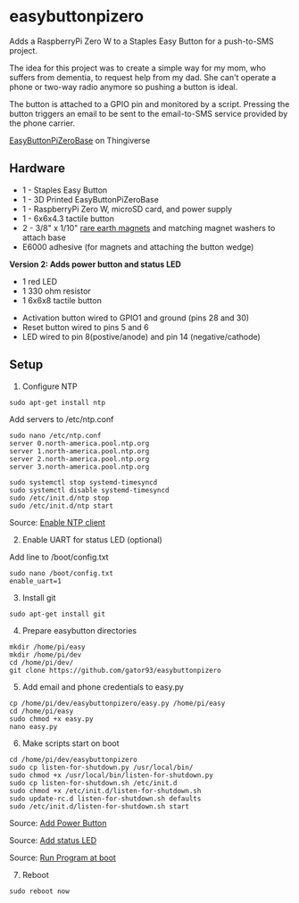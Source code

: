 # easybuttonpizero

Adds a RaspberryPi Zero W to a Staples Easy Button for a push-to-SMS project.

The idea for this project was to create a simple way for my mom, who suffers from dementia, to request help from my dad. She can't operate a phone or two-way radio anymore so pushing a button is ideal.

The button is attached to a GPIO pin and monitored by a script. Pressing the button triggers an email to be sent to the email-to-SMS service provided by the phone carrier.

[EasyButtonPiZeroBase](https://www.thingiverse.com/thing:3815784) on Thingiverse


## Hardware
* 1 - Staples Easy Button
* 1 - 3D Printed EasyButtonPiZeroBase
* 1 - RaspberryPi Zero W, microSD card, and power supply
* 1 - 6x6x4.3 tactile button
* 2 - 3/8" x 1/10" [rare earth magnets](https://www.rockler.com/rare-earth-magnets-magnets?gclid=CjwKCAjw7uPqBRBlEiwAYDsr113YIHM8D4hktJRxECwKZXEZRNt4ctl47OzL8jG72H5bVa0vkqjzuxoC0qcQAvD_BwE) and matching magnet washers to attach base
* E6000 adhesive (for magnets and attaching the button wedge)

**Version 2: Adds power button and status LED**

* 1 red LED
* 1 330 ohm resistor
* 1 6x6x8 tactile button

- Activation button wired to GPIO1 and ground (pins 28 and 30)
- Reset button wired to pins 5 and 6
- LED wired to pin 8(postive/anode) and pin 14 (negative/cathode)


## Setup

1) Configure NTP 

```
sudo apt-get install ntp
```
Add servers to /etc/ntp.conf
```
sudo nano /etc/ntp.conf
server 0.north-america.pool.ntp.org
server 1.north-america.pool.ntp.org
server 2.north-america.pool.ntp.org
server 3.north-america.pool.ntp.org

sudo systemctl stop systemd-timesyncd
sudo systemctl disable systemd-timesyncd
sudo /etc/init.d/ntp stop
sudo /etc/init.d/ntp start
```
Source: [Enable NTP client](http://raspberrypi.tomasgreno.cz/ntp-client-and-server.html)

2) Enable UART for status LED (optional)

Add line to /boot/config.txt
```
sudo nano /boot/config.txt
enable_uart=1
```
3) Install git
```
sudo apt-get install git
```

4) Prepare easybutton directories
```
mkdir /home/pi/easy
mkdir /home/pi/dev
cd /home/pi/dev/
git clone https://github.com/gator93/easybuttonpizero
```

5) Add email and phone credentials to easy.py
```
cp /home/pi/dev/easybuttonpizero/easy.py /home/pi/easy
cd /home/pi/easy
sudo chmod +x easy.py
nano easy.py
```

6) Make scripts start on boot

```
cd /home/pi/dev/easybuttonpizero
sudo cp listen-for-shutdown.py /usr/local/bin/
sudo chmod +x /usr/local/bin/listen-for-shutdown.py
sudo cp listen-for-shutdown.sh /etc/init.d
sudo chmod +x /etc/init.d/listen-for-shutdown.sh
sudo update-rc.d listen-for-shutdown.sh defaults
sudo /etc/init.d/listen-for-shutdown.sh start
```
Source: [Add Power Button](https://howchoo.com/g/mwnlytk3zmm/how-to-add-a-power-button-to-your-raspberry-pi)

Source: [Add status LED](https://howchoo.com/g/ytzjyzy4m2e/build-a-simple-raspberry-pi-led-power-status-indicator)

Source: [Run Program at boot](https://www.dexterindustries.com/howto/run-a-program-on-your-raspberry-pi-at-startup/)

7) Reboot
```
sudo reboot now
```
